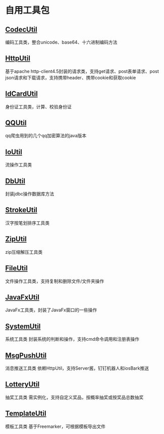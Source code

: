 # 自用工具包

## [CodecUtil](src/main/java/cn/xanderye/util/CodecUtil.java)

编码工具类，整合unicode、base64、十六进制编码方法

## [HttpUtil](src/main/java/cn/xanderye/util/HttpUtil.java)

基于apache http-client4.5封装的请求类，支持get请求、post表单请求、post json请求和下载请求，支持携带header、携带cookie和获取cookie

## [IdCardUtil](src/main/java/cn/xanderye/util/IdCardUtil.java)

身份证工具类，计算、校验身份证

## [QQUtil](src/main/java/cn/xanderye/util/QQUtil.java)

qq爬虫用到的几个qq加密算法的java版本

## [IoUtil](src/main/java/cn/xanderye/util/IoUtil.java)

流操作工具类

## [DbUtil](src/main/java/cn/xanderye/util/DbUtil.java)

封装jdbc操作数据库方法

## [StrokeUtil](src/main/java/cn/xanderye/util/StrokeUtil.java)

汉字按笔划排序工具类

## [ZipUtil](src/main/java/cn/xanderye/util/ZipUtil.java)

zip压缩解压工具类

## [FileUtil](src/main/java/cn/xanderye/util/FileUtil.java)

文件操作工具类，支持复制和删除文件/文件夹操作

## [JavaFxUtil](src/main/java/cn/xanderye/util/JavaFxUtil.java)

JavaFx工具类，封装了JavaFx窗口的一些操作

## [SystemUtil](src/main/java/cn/xanderye/util/SystemUtil.java)

系统工具类 封装系统的判断和操作，支持cmd命令调用和注册表操作

## [MsgPushUtil](src/main/java/cn/xanderye/util/MsgPushUtil.java)

消息推送工具类 依赖HttpUtil，支持Server酱，钉钉机器人和iosBark推送

## [LotteryUtil](src/main/java/cn/xanderye/util/LotteryUtil.java)

抽奖工具类 需实例化，支持自定义奖品，按概率抽奖或按奖品总数抽奖

## [TemplateUtil](src/main/java/cn/xanderye/util/TemplateUtil.java)

模板工具类 基于Freemarker，可根据模板导出文件
